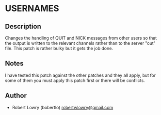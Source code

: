 USERNAMES
=========

Description
-----------
Changes the handling of QUIT and NICK messages from other users so that the
output is written to the relevant channels rather than to the server "out"
file. This patch is rather bulky but it gets the job done.

Notes
-----
I have tested this patch against the other patches and they all apply, but for
some of them you must apply this patch first or there will be conflicts.

Author
------
* Robert Lowry (bobertlo) <robertwlowry@gmail.com>
